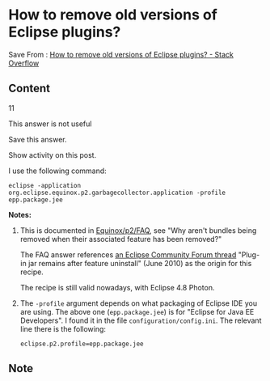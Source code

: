 # How to remove old versions of Eclipse plugins? 
Save From : [How to remove old versions of Eclipse plugins? - Stack Overflow](https://stackoverflow.com/questions/221476/how-to-remove-old-versions-of-eclipse-plugins) 

## Content
11

This answer is not useful

Save this answer.

[](/posts/52577085/timeline)

Show activity on this post.

I use the following command:

```
eclipse -application org.eclipse.equinox.p2.garbagecollector.application -profile epp.package.jee

```

**Notes:**

1.  This is documented in [Equinox/p2/FAQ](https://wiki.eclipse.org/Equinox/p2/FAQ#Why_aren.27t_bundles_being_removed_when_their_associated_feature_has_been_removed.3F), see "Why aren't bundles being removed when their associated feature has been removed?"
    
    The FAQ answer references [an Eclipse Community Forum thread](http://www.eclipse.org/forums/index.php?t=msg&goto=543500) "Plug-in jar remains after feature uninstall" (June 2010) as the origin for this recipe.
    
    The recipe is still valid nowadays, with Eclipse 4.8 Photon.
    
2.  The `-profile` argument depends on what packaging of Eclipse IDE you are using. The above one (`epp.package.jee`) is for "Eclipse for Java EE Developers". I found it in the file `configuration/config.ini`. The relevant line there is the following:
    
    ```
    eclipse.p2.profile=epp.package.jee
    ```
## Note